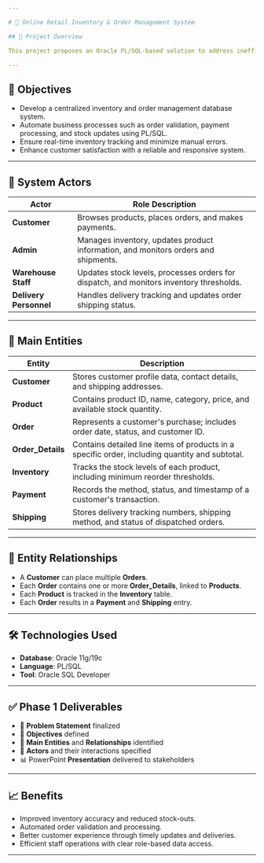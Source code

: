 ```yaml
---

# 🛒 Online Retail Inventory & Order Management System

## 📌 Project Overview

This project proposes an Oracle PL/SQL-based solution to address inefficiencies in managing online retail inventory and processing customer orders. The system is designed to streamline operations, track real-time inventory levels, automate order handling, and ensure accurate and timely delivery of products.

---
```


## 🎯 Objectives

* Develop a centralized inventory and order management database system.
* Automate business processes such as order validation, payment processing, and stock updates using PL/SQL.
* Ensure real-time inventory tracking and minimize manual errors.
* Enhance customer satisfaction with a reliable and responsive system.

---

## 👥 System Actors

| Actor                  | Role Description                                                                        |
| ---------------------- | --------------------------------------------------------------------------------------- |
| **Customer**           | Browses products, places orders, and makes payments.                                    |
| **Admin**              | Manages inventory, updates product information, and monitors orders and shipments.      |
| **Warehouse Staff**    | Updates stock levels, processes orders for dispatch, and monitors inventory thresholds. |
| **Delivery Personnel** | Handles delivery tracking and updates order shipping status.                            |

---

## 🧱 Main Entities

| Entity             | Description                                                                                    |
| ------------------ | ---------------------------------------------------------------------------------------------- |
| **Customer**       | Stores customer profile data, contact details, and shipping addresses.                         |
| **Product**        | Contains product ID, name, category, price, and available stock quantity.                      |
| **Order**          | Represents a customer's purchase; includes order date, status, and customer ID.                |
| **Order\_Details** | Contains detailed line items of products in a specific order, including quantity and subtotal. |
| **Inventory**      | Tracks the stock levels of each product, including minimum reorder thresholds.                 |
| **Payment**        | Records the method, status, and timestamp of a customer's transaction.                         |
| **Shipping**       | Stores delivery tracking numbers, shipping method, and status of dispatched orders.            |

---

## 🔄 Entity Relationships

* A **Customer** can place multiple **Orders**.
* Each **Order** contains one or more **Order\_Details**, linked to **Products**.
* Each **Product** is tracked in the **Inventory** table.
* Each **Order** results in a **Payment** and **Shipping** entry.

---

## 🛠️ Technologies Used

* **Database**: Oracle 11g/19c
* **Language**: PL/SQL
* **Tool**: Oracle SQL Developer

---

## ✅ Phase 1 Deliverables

* 📄 **Problem Statement** finalized
* 🎯 **Objectives** defined
* 🧱 **Main Entities** and **Relationships** identified
* 👥 **Actors** and their interactions specified
* 📊 PowerPoint **Presentation** delivered to stakeholders

---

## 📈 Benefits

* Improved inventory accuracy and reduced stock-outs.
* Automated order validation and processing.
* Better customer experience through timely updates and deliveries.
* Efficient staff operations with clear role-based data access.

---


